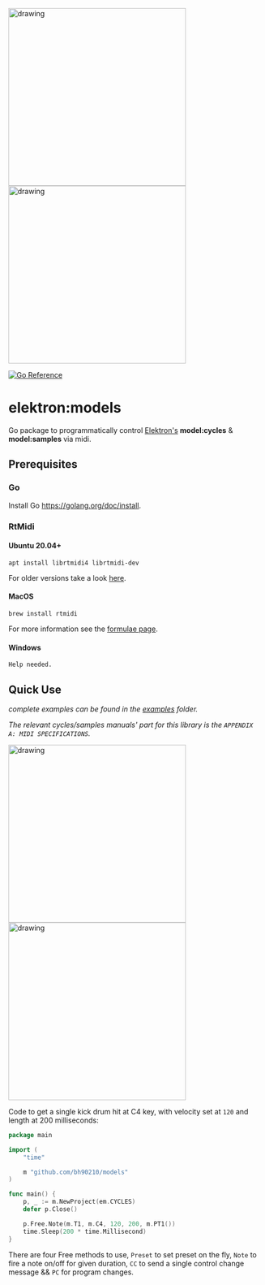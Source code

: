 <img src="https://user-images.githubusercontent.com/22690219/130872109-150ac61f-ad69-4bfb-8f10-3337abcb6551.png" alt="drawing" width="350"/> <img src="https://i.imgur.com/pJbgSUh.png" alt="drawing" width="350"/>

[![Go Reference](https://pkg.go.dev/badge/github.com/bh90210/models.svg)](https://pkg.go.dev/github.com/bh90210/models)

# elektron:models

Go package to programmatically control [Elektron's](https://www.elektron.se/) **model:cycles** & **model:samples** via midi.

## Prerequisites

### Go

Install Go https://golang.org/doc/install.

### RtMidi

#### Ubuntu 20.04+

```console
apt install librtmidi4 librtmidi-dev
```
For older versions take a look [here](https://launchpad.net/ubuntu/+source/rtmidi).

#### MacOS

```console
brew install rtmidi
```
For more information see the [formulae page](https://formulae.brew.sh/formula/rtmidi).

#### Windows

`Help needed.`

## Quick Use

_complete examples can be found in the [examples](https://github.com/bh90210/elektronmodels/tree/master/examples/) folder._

_The relevant cycles/samples manuals' part for this library is the `APPENDIX A: MIDI SPECIFICATIONS`._

<img src="https://i.imgur.com/Yrs6YS3.png" alt="drawing" width="350"/> <img src="https://i.imgur.com/cmil9NG.png" alt="drawing" width="350"/>


Code to get a single kick drum hit at C4 key, with velocity set at `120` and length at 200 milliseconds:
```go
package main

import (
	"time"

	m "github.com/bh90210/models"
)

func main() {
	p, _ := m.NewProject(em.CYCLES)
	defer p.Close()

	p.Free.Note(m.T1, m.C4, 120, 200, m.PT1())
	time.Sleep(200 * time.Millisecond)
}

```
There are four Free methods to use, `Preset` to set preset on the fly, `Note` to fire a note on/off for given duration, `CC` to send a single control change message && `PC` for program changes. 
